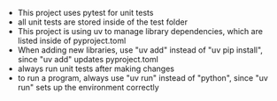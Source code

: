 - This project uses pytest for unit tests
- all unit tests are stored inside of the test folder
- This project is using uv to manage library dependencies, which are listed inside of pyproject.toml
- When adding new libraries, use "uv add" instead of "uv pip install", since "uv add" updates pyproject.toml 
- always run unit tests after making changes
- to run a program, always use "uv run" instead of "python", since "uv run" sets up the environment correctly